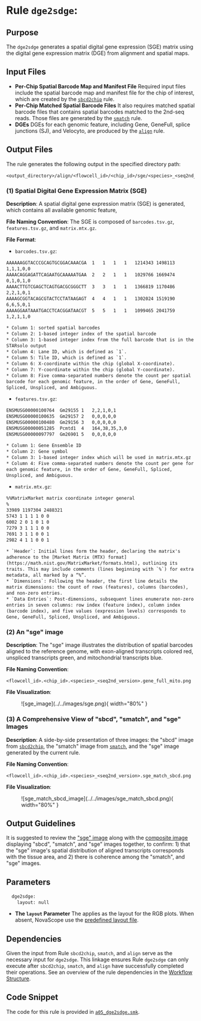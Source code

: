 # Rule `dge2sdge`:

## Purpose
The `dge2sdge` generates a spatial digital gene expression (SGE) matrix using the digital gene expression matrix (DGE) from alignment and spatial maps.

## Input Files
* **Per-Chip Spatial Barcode Map and Manifest File**
Required input files include the spatial barcode map and manifest file for the chip of interest, which are created by the [`sbcd2chip`](./sbcd2chip.md) rule.
* **Per-Chip Matched Spatial Barcode Files**
It also requires matched spatial barcode files that contains spatial barcodes matched to the 2nd-seq reads. Those files are generated by the [`smatch`](./smatch.md) rule.
* **DGEs**
DGEs for each genomic feature, including Gene, GeneFull, splice junctions (SJ), and Velocyto, are produced by the [`align`](./align.md) rule.

## Output Files
The rule generates the following output in the specified directory path:
```
<output_directory>/align/<flowcell_id>/<chip_id>/sge/<species>_<seq2nd_version>
```

### (1) Spatial Digital Gene Expression Matrix (SGE)

**Description**: A spatial digital gene expression matrix (SGE) is generated, which contains all available genomic feature,

**File Naming Convention**: The SGE is composed of `barcodes.tsv.gz`, `features.tsv.gz`, and `matrix.mtx.gz`.

**File Format**:

* `barcodes.tsv.gz`:
```
AAAAAAGGTACCCGCAGTGCGGACAAACGA	1	1	1	1	1214343	1498113	1,1,1,0,0
AAAACAGGAGATTCAGAATGCAAAAATGAA	2	2	1	1	1029766	1669474	0,1,0,1,0
AAAACTTGTCGAGCTCAGTGACGCGGGCTT	3	3	1	1	1366819	1170486	2,2,1,0,1
AAAAGCGGTACAGCGTACTCCTATAAGAGT	4	4	1	1	1302024	1519190	6,6,5,0,1
AAAAGGAATAAATGACCTCACGGATAACGT	5	5	1	1	1099465	2041759	1,2,1,1,0
```
    * Column 1: sorted spatial barcodes
    * Column 2: 1-based integer index of the spatial barcode
    * Column 3: 1-based integer index from the full barcode that is in the STARsolo output
    * Column 4: Lane ID, which is defined as `1`.
    * Column 5: Tile ID, which is defined as `1`.
    * Column 6: X-coordinate within the chip (global X-coordinate).
    * Column 7: Y-coordinate within the chip (global Y-coordinate).
    * Column 8: Five comma-separated numbers denote the count per spatial barcode for each genomic feature, in the order of Gene, GeneFull, Spliced, Unspliced, and Ambiguous.

* `features.tsv.gz`:
```
ENSMUSG00000100764	Gm29155	1	2,2,1,0,1
ENSMUSG00000100635	Gm29157	2	0,0,0,0,0
ENSMUSG00000100480	Gm29156	3	0,0,0,0,0
ENSMUSG00000051285	Pcmtd1	4	164,38,35,3,0
ENSMUSG00000097797	Gm26901	5	0,0,0,0,0
```
    * Column 1: Gene Ensemble ID
    * Column 2: Gene symbol
    * Column 3: 1-based integer index which will be used in matrix.mtx.gz
    * Column 4: Five comma-separated numbers denote the count per gene for each genomic feature, in the order of Gene, GeneFull, Spliced, Unspliced, and Ambiguous.

* `matrix.mtx.gz`:
```
%%MatrixMarket matrix coordinate integer general
%
33989 1197304 2488321
5743 1 1 1 1 0 0
6002 2 0 1 0 1 0
7279 3 1 1 1 0 0
7691 3 1 1 0 0 1
2982 4 1 1 0 0 1
```
    * `Header`: Initial lines form the header, declaring the matrix's adherence to the [Market Matrix (MTX) format](https://math.nist.gov/MatrixMarket/formats.html), outlining its traits. This may include comments (lines beginning with `%`) for extra metadata, all marked by a “%”.
    * `Dimensions`: Following the header, the first line details the matrix dimensions: the count of rows (features), columns (barcodes), and non-zero entries.
    * `Data Entries`: Post-dimensions, subsequent lines enumerate non-zero entries in seven columns: row index (feature index), column index (barcode index), and five values (expression levels) corresponds to Gene, GeneFull, Spliced, Unspliced, and Ambiguous.

### (2) An "sge" image
**Description**: The "sge" image illustrates the distribution of spatial barcodes aligned to the reference genome, with exon-aligned transcripts colored red, unspliced transcripts green, and mitochondrial transcripts blue.

**File Naming Convention**:
```
<flowcell_id>.<chip_id>.<species>_<seq2nd_version>.gene_full_mito.png
```

**File Visualization**:
<figure markdown="span">
![sge_image](../../images/sge.png){ width="80%" }
</figure>

### (3) A Comprehensive View of "sbcd", "smatch", and "sge" Images
**Description**: A side-by-side presentation of three images: the "sbcd" image from [`sbcd2chip`](./sbcd2chip.md), the "smatch" image from [`smatch`](./smatch.md), and the "sge" image generated by the current rule.

**File Naming Convention**:
```
<flowcell_id>.<chip_id>.<species>_<seq2nd_version>.sge_match_sbcd.png
```

**File Visualization**:
<figure markdown="span">
![sge_match_sbcd_image](../../images/sge_match_sbcd.png){ width="80%" }
</figure>


## Output Guidelines
It is suggested to review the ["sge" image](#2-an-sge-image) along with the [composite image](#3-a-comprehensive-view-of-sbcd-smatch-and-sge-images) displaying "sbcd", "smatch", and "sge" images together, to confirm: 1) that the "sge" image's spatial distribution of aligned transcripts corresponds with the tissue area, and 2) there is coherence among the "smatch", and "sge" images.

## Parameters
```
  dge2sdge:
    layout: null
```

* **The `layout` Parameter**
The applies as the layout for the RGB plots. When absent, NovaScope use the [predefined layout file](https://github.com/seqscope/NovaScope/blob/docs2/info/assets/layout_per_section_basis/layout.1x1.tsv).

## Dependencies
Given the input from Rule `sbcd2chip`, `smatch`, and `align` serve as the necessary input for `dge2sdge`. This linkage ensures Rule `dge2sdge` can only execute after `sbcd2chip`, `smatch`, and `align` have successfully completed their operations. See an overview of the rule dependencies in the [Workflow Structure](../../home/workflow_structure.md).

## Code Snippet
The code for this rule is provided in [`a05_dge2sdge.smk`](https://github.com/seqscope/NovaScope/blob/main/rules/a05_dge2sdge.smk).
